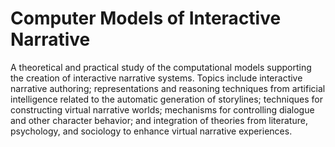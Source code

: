 # Computer Models of Interactive Narrative

A theoretical and practical study of the computational models supporting the creation of interactive narrative systems. Topics include interactive narrative authoring; representations and reasoning techniques from artificial intelligence related to the automatic generation of storylines; techniques for constructing virtual narrative worlds; mechanisms for controlling dialogue and other character behavior; and integration of theories from literature, psychology, and sociology to enhance virtual narrative experiences.
